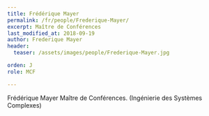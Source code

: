 ```yaml
---
title: Frédérique Mayer
permalink: /fr/people/Frederique-Mayer/
excerpt: Maître de Conférences
last_modified_at: 2018-09-19
author: Frederique Mayer
header:
  teaser: /assets/images/people/Frederique-Mayer.jpg

orden: J
role: MCF

---
```


Frédérique Mayer
 Maître de Conférences. (Ingénierie des Systèmes Complexes)